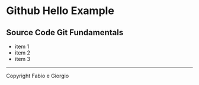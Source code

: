 # Github Hello Example

## Source Code Git Fundamentals

* item 1
* item 2
* item 3

---

Copyright Fabio e Giorgio